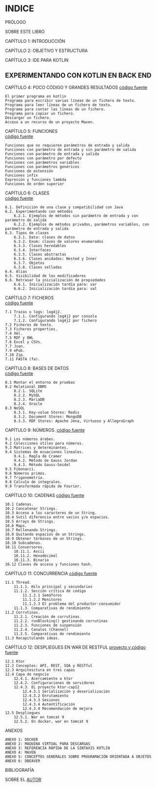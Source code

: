 # INDICE 

PRÓLOGO	

SOBRE ESTE LIBRO	

CAPÍTULO 1: INTRODUCCIÓN	

CAPÍTULO 2: OBJETIVO Y ESTRUCTURA	

CAPÍTULO 3: IDE PARA KOTLIN	


## EXPERIMENTANDO CON KOTLIN EN BACK END	

CAPÍTULO 4: POCO CÓDIGO Y GRANDES RESULTADOS 
[código fuente](/src/main/kotlin/marcombo/lcriadof/capitulo4)

	El primer programa en kotlin	
	Programa para escribir varias líneas de un fichero de texto.	
	Programa para leer líneas de un fichero de texto.	
	Programa para contar las líneas de un fichero.	
	Programa para copiar un fichero.	
	Descargar un fichero.	
	Acceso a un recurso de un proyecto Maven.	

CAPÍTULO 5: FUNCIONES	
[código fuente](/src/main/kotlin/marcombo/lcriadof/capitulo5)

	Funciones que no requieren parámetros de entrada y salida	
	Funciones con parámetro de entrada y sin parámetro de salida	
	Funciones con parámetro de entrada y salida	
	Funciones con parámetro por defecto	
	Funciones con parámetros variables	
	Funciones con parámetros genéricos	
	Funciones de extensión	
	Funciones infix	
	Expresión y funciones lambda	
	Funciones de orden superior	

CAPÍTULO 6: CLASES	
[código fuente](/src/main/kotlin/marcombo/lcriadof/capitulo6)

	6.1. Definición de una clase y compatibilidad con Java	
	6.2. Experimentando con métodos	
		6.2.1. Ejemplos de métodos sin parámetro de entrada y con parámetro de salida	
		6.2.2. Ejemplos de métodos privados, parámetros variables, con parámetro de entrada y salida	
	6.3. Tipos de clases	
		6.3.1. Data: clases de datos	
		6.3.2. Enum: clases de valores enumerados	
		6.3.3. Clases heredables	
		6.3.4. Interfaces	
		6.3.5. Clases abstractas	
		6.3.6. Clases anidadas: Nested y Inner	
		6.3.7. Objetos	
		6.3.8. Clases selladas	
	6.4. Alias	
	6.5. Visibilidad de los modificadores	
	6.6. Retrasar la inicialización de propiedades	
		6.6.1. Inicialización tardía para: var	
		6.6.2. Inicialización tardía para: val	
		
CAPÍTULO 7: FICHEROS	
[código fuente](/src/main/kotlin/marcombo/lcriadof/capitulo7/fichero)

	7.1 Trazas o logs: log4j2.	
		7.1.1. Configurando log4j2 por consola	
		7.1.2. Configurando log4j2 por fichero	
	7.2 Ficheros de texto.	
	7.3 Ficheros properties.	
	7.4 Xml.	
	7.5 RDF y OWL	
	7.6 Excel y CSVs.	
	7.7 Json.	
	7.9 ePub.
	7.10 Zip.
	7.11 FASTA (fa).

CAPÍTULO 8: BASES DE DATOS	
[código fuente](/src/main/kotlin/marcombo/lcriadof/capitulo8)

	8.1 Montar el entorno de pruebas	
	8.2 Relational DBMS	
		8.2.1. SQLite	
		8.2.2. MySQL	
		8.2.3. MariaDB	
		8.2.4. Oracle	
	8.3 NoSQL	
		8.3.1. Key-value Stores: Redis	
		8.3.2. Document Stores: MongoDB	
		8.3.3. RDF Stores: Apache Jena, Virtuoso y AllegroGraph	

CAPÍTULO 9: NÚMEROS.
[código fuente](/src/main/kotlin/marcombo/lcriadof/capitulo9)

	9.1 Los números árabes.	
	9.2 Colecciones útiles para números.	
	9.3 Matrices y determinantes.	
	9.4 Sistemas de ecuaciones lineales.	
		9.4.1. Regla de Cramer	
		9.4.2. Método de Gauss Jordan	
		9.4.3. Método Gauss-Seidel	
	9.5 Fibonacci.	
	9.6 Números primos.	
	9.7 Trigonometría.	
	9.8 Calculo de integrales.	
	9.9 Transformada rápida de Fourier.	

CAPÍTULO 10: CADENAS
[código fuente](/src/main/kotlin/marcombo/lcriadof/capitulo10)

	10.1 Cadenas.
	10.2 Concatenar Strings.
	10.3 Acceso a los caracteres de un String.
	10.4 Sutil diferencia entre vacios y/o espacios.
	10.5 Arrays de Strings.
	10.6 Maps.
	10.7 Rellenando Strings.
	10.8 Quitando espacios de un Strings.
	10.9 Obtener términos de un Strings.
	10.10 Subcadenas.
	10.11 Conversores.
		10.11.1. Ascii
		10.11.2. Hexadecimal
		10.11.3. Binario
	10.12 Claves de acceso y funciones hash.
	
CAPÍTULO 11: CONCURRENCIA
[código fuente](/src/main/kotlin/marcombo/lcriadof/capitulo11)

	11.1 Thread.
		11.1.1. Hilo principal y secundarios
		11.1.2. Sección crítica de código
			11.1.2.1 Semáforos
			11.1.2.2 Monitores
			11.1.2.3 El problema del productor-consumidor
		11.1.3. Comparativas de rendimiento
	11.2 Corrutinas.
		11.2.1. Creación de corrutinas
		11.2.2. runBlocking() gestinando corrutinas
		11.2.3. Funciones de suspensión
		11.2.4. Canales (Channel)
		11.2.5. Comparativas de rendimiento
	11.3 Recapitulando ideas.

CAPÍTULO 12: DESPLIEGUES EN WAR DE RESTFUL
[proyecto y código fuente](https://github.com/lcriadof/ktor-cap12)

	12.1 Ktor	
	12.2 Conceptos: API, REST, SOA y RESTful	
	12.3 Arquitesctura en tres capas	
	12.4 Capa de negocio	
		12.4.1. Acercamiento a ktor	
		12.4.2. Configuraciones de servidores
		12.4.3. EL proyecto ktor-cap12	
			12.4.3.1 Serialización y deserialización	
			12.4.3.2 Enrutamiento	
			12.4.3.3 Sesiones	
			12.4.3.4 Autentificación	
			12.4.3.4 Recomendación de mejora	
	12.5 Despliegues	
		12.5.1. War en tomcat 9	
		12.5.2. En docker, war en tomcat 9	


ANEXOS

	ANEXO 1: DOCKER
	ANEXO 2: MÁQUINA VIRTUAL PARA DESCARGAS
	ANEXO 3: REFERENCIA RÁPIDA DE LA SINTAXIS KOTLIN
	ANEXO 4: MAVEN
	ANEXO 5: CONCEPTOS GENERALES SOBRE PROGRAMACIÓN ORIENTADA A OBJETOS
	ANEXO 6: DBEAVER


BIBLIOGRAFÍA	

SOBRE EL [AUTOR](http://luis.criado.online/) 	

